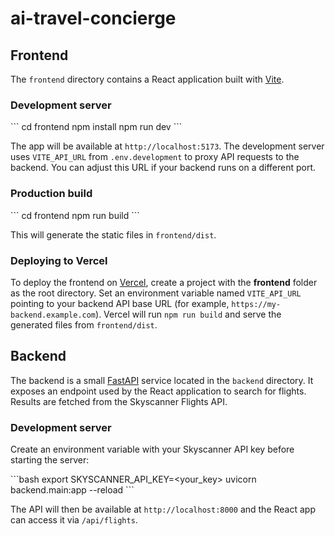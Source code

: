 # ai-travel-concierge


## Frontend

The `frontend` directory contains a React application built with [Vite](https://vitejs.dev/).

### Development server

\`\`\`
cd frontend
npm install
npm run dev
\`\`\`

The app will be available at `http://localhost:5173`.
The development server uses `VITE_API_URL` from `.env.development` to proxy API
requests to the backend. You can adjust this URL if your backend runs on a
different port.

### Production build

\`\`\`
cd frontend
npm run build
\`\`\`

This will generate the static files in `frontend/dist`.

### Deploying to Vercel

To deploy the frontend on [Vercel](https://vercel.com), create a project with
the **frontend** folder as the root directory. Set an environment variable named
`VITE_API_URL` pointing to your backend API base URL (for example,
`https://my-backend.example.com`). Vercel will run `npm run build` and serve the
generated files from `frontend/dist`.

## Backend

The backend is a small [FastAPI](https://fastapi.tiangolo.com/) service located
in the `backend` directory. It exposes an endpoint used by the React
application to search for flights. Results are fetched from the Skyscanner
Flights API.

### Development server

Create an environment variable with your Skyscanner API key before starting the
server:

\`\`\`bash
export SKYSCANNER_API_KEY=<your_key>
uvicorn backend.main:app --reload
\`\`\`

The API will then be available at `http://localhost:8000` and the React app can
access it via `/api/flights`.
